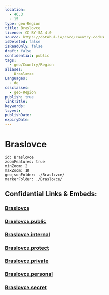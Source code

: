 ```yaml
---
location:
  - 46.3
  - 15
type: geo-Region
title: Braslovce
license: CC BY-SA 4.0
source: https://datahub.io/core/country-codes
isDeleted: false
isReadOnly: false
draft: false
confidential: public
tags:
  - geo/Country/Region
aliases:
  - Braslovce
Languages:
  - de
cssclasses:
  - geo-Region
publish: true
linkTitle:
keywords:
layout:
publishDate:
expiryDate:
---
```


# Braslovce

```leaflet
id: Braslovce
zoomFeatures: true 
minZoom: 2 
maxZoom: 18
geojsonFolder: ./Braslovce/
markerFolder: ./Braslovce/
```


## Confidential Links & Embeds: 

### [Braslovce](/_Standards/Earth/Continent/Europe/Europe~Central/Slovenia/Regions~Slovenia/Savinjska/counties~Savinjska/Braslovce.md) 

### [Braslovce.public](/_public/Earth/Continent/Europe/Europe~Central/Slovenia/Regions~Slovenia/Savinjska/counties~Savinjska/Braslovce.public.md) 

### [Braslovce.internal](/_internal/Earth/Continent/Europe/Europe~Central/Slovenia/Regions~Slovenia/Savinjska/counties~Savinjska/Braslovce.internal.md) 

### [Braslovce.protect](/_protect/Earth/Continent/Europe/Europe~Central/Slovenia/Regions~Slovenia/Savinjska/counties~Savinjska/Braslovce.protect.md) 

### [Braslovce.private](/_private/Earth/Continent/Europe/Europe~Central/Slovenia/Regions~Slovenia/Savinjska/counties~Savinjska/Braslovce.private.md) 

### [Braslovce.personal](/_personal/Earth/Continent/Europe/Europe~Central/Slovenia/Regions~Slovenia/Savinjska/counties~Savinjska/Braslovce.personal.md) 

### [Braslovce.secret](/_secret/Earth/Continent/Europe/Europe~Central/Slovenia/Regions~Slovenia/Savinjska/counties~Savinjska/Braslovce.secret.md)

